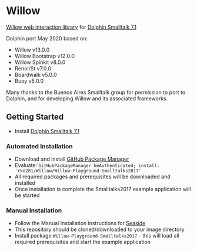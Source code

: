 # Willow
[Willow web interaction library](https://github.com/ba-st/Willow) for [Dolphin Smalltalk 7.1](https://github.com/dolphinsmalltalk/Dolphin)

Dolphin port May 2020 based on:
* Willow v13.0.0
* Willow Bootstrap v12.0.0
* Willow Spinkit v8.0.0
* RenoirSt v7.0.0
* Boardwalk v5.0.0
* Buoy v5.0.0

Many thanks to the Buenos Aires Smalltalk group for permission to port to Dolphin, and for developing Willow and its associated frameworks. 

## Getting Started
* Install [Dolphin Smalltalk 7.1](https://github.com/dolphinsmalltalk/Dolphin)

### Automated Installation
* Download and install [GitHub Package Manager](https://github.com/rko281/GitHub)
* Evaluate:
  `GitHubPackageManager beAuthenticated; install: 'rko281/Willow/Willow-Playground-Smalltalks2017'`
* All required packages and prerequisites will be downloaded and installed
* Once installation is complete the Smalltalks2017 example application will be started

### Manual Installation
* Follow the Manual Installation instructions for [Seaside](https://github.com/rko281/Seaside)
* This repository should be cloned/downloaded to your image directory
* Install package `Willow-Playground-Smalltalks2017` - this will load all required prerequisites and start the example application
